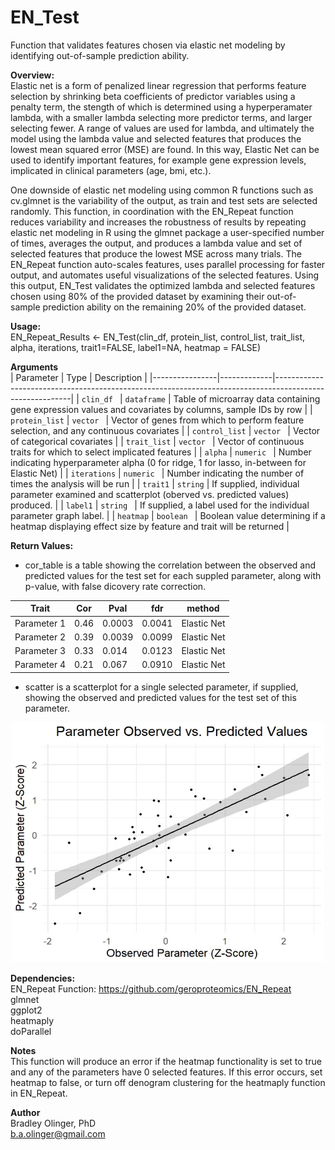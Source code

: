 # EN_Test
Function that validates features chosen via elastic net modeling by identifying out-of-sample prediction ability.

**Overview:**  
Elastic net is a form of penalized linear regression that performs feature selection by shrinking beta coefficients of predictor variables using a penalty term, 
the stength of which is determined using a hyperperamater lambda, with a smaller lambda selecting more predictor terms, and larger selecting fewer. A range of values are used for lambda,
and ultimately the model using the lambda value and selected features that produces the lowest mean squared error (MSE) are found. In this way, Elastic Net can be used to identify important 
features, for example gene expression levels, implicated in clinical parameters (age, bmi, etc.).

One downside of elastic net modeling using common R functions such as cv.glmnet is the variability of the output, as train and test sets are selected randomly. This function, in coordination with the EN_Repeat function reduces variability and increases the robustness of results by repeating elastic net modeling in R using the glmnet package a user-specified number of times, averages the output, and produces a lambda value and set of selected features that produce the lowest MSE across many trials. The EN_Repeat function auto-scales features, uses parallel processing for faster output, and automates useful visualizations of the selected features. Using this output, EN_Test validates the optimized lambda and selected features chosen using 80% of the provided dataset by examining their out-of-sample prediction ability on the remaining 20% of the provided dataset. 


**Usage:**  
EN_Repeat_Results <- EN_Test(clin_df, protein_list, control_list, trait_list, alpha, iterations, trait1=FALSE, label1=NA, heatmap = FALSE)

**Arguments**  
| Parameter      | Type        | Description                                                                                             |
|----------------|-------------|---------------------------------------------------------------------------------------------------------|
| `clin_df `     | `dataframe` | Table of microarray data containing gene expression values and covariates by columns, sample IDs by row |
| `protein_list` | `vector `   | Vector of genes from which to perform feature selection, and any continuous covariates                  |
| `control_list` | `vector `   | Vector of categorical covariates                                                                        |
| `trait_list`   | `vector `   | Vector of continuous traits for which to select implicated features                                     |
| `alpha`        | `numeric `  | Number indicating hyperparameter alpha (0 for ridge, 1 for lasso, in-between for Elastic Net)           |
| `iterations`   | `numeric `  | Number indicating the number of times the analysis will be run                                          |
| `trait1`       | `string`    | If supplied, individual parameter examined and scatterplot (oberved vs. predicted values) produced.     |
| `label1`       | `string `   | If supplied, a label used for the individual parameter graph label.                                     |
| `heatmap`      | `boolean `  | Boolean value determining if a heatmap displaying effect size by feature and trait will be returned     |

**Return Values:**  
- cor_table is a table showing the correlation between the observed and predicted values for the test set for each suppled parameter, along with p-value, with false dicovery rate correction.

| Trait      | Cor        | Pval       | fdr        | method      |
|------------|------------|------------|------------|-------------|
| Parameter 1 | 0.46       | 0.0003     | 0.0041     | Elastic Net |
| Parameter 2 | 0.39       | 0.0039     | 0.0099     | Elastic Net |
| Parameter 3 | 0.33       | 0.014      | 0.0123     | Elastic Net |
| Parameter 4 | 0.21       | 0.067      | 0.0910     | Elastic Net |

- scatter is a scatterplot for a single selected parameter, if supplied, showing the observed and predicted values for the test set of this parameter. 

<p align="center">
  <img src="images/Example_ScatterPlot_1.JPG" alt="Example Image of Selected Features" width="500">
</p>

**Dependencies:**  
EN_Repeat Function: https://github.com/geroproteomics/EN_Repeat  
glmnet  
ggplot2  
heatmaply  
doParallel

**Notes**  
This function will produce an error if the heatmap functionality is set to true and any of the parameters have 0 selected features. If this error occurs, set heatmap to false, or turn off denogram clustering for the heatmaply function in EN_Repeat. 

**Author**  
Bradley Olinger, PhD  
b.a.olinger@gmail.com




